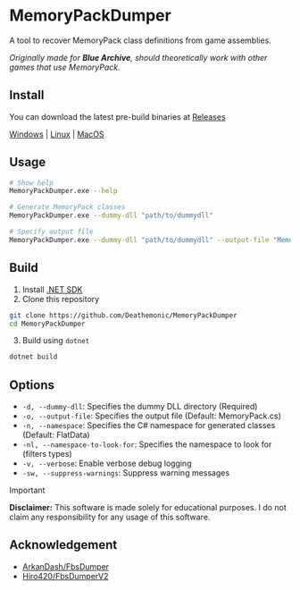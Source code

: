 # MemoryPackDumper

A tool to recover MemoryPack class definitions from game assemblies.

*Originally made for **Blue Archive**, should theoretically work with other games that use MemoryPack.*

## Install

You can download the latest pre-build binaries at [Releases](https://github.com/Deathemonic/MemoryPackDumper/releases)

[Windows](https://github.com/Deathemonic/MemoryPackDumper/releases/latest/download/MemoryPackDumper-win-x64.zip) | [Linux](https://github.com/Deathemonic/MemoryPackDumper/releases/latest/download/MemoryPackDumper-linux-x64.zip) | [MacOS](https://github.com/Deathemonic/MemoryPackDumper/releases/latest/download/MemoryPackDumper-osx-arm64.zip)

## Usage

```bash
# Show help
MemoryPackDumper.exe --help

# Generate MemoryPack classes
MemoryPackDumper.exe --dummy-dll "path/to/dummydll"

# Specify output file
MemoryPackDumper.exe --dummy-dll "path/to/dummydll" --output-file "MemoryPack.cs"
```

## Build

1. Install [.NET SDK](https://dotnet.microsoft.com/en-us/download)
2. Clone this repository

```sh
git clone https://github.com/Deathemonic/MemoryPackDumper
cd MemoryPackDumper
```

3. Build using `dotnet`

```sh
dotnet build
```

## Options

- `-d, --dummy-dll`: Specifies the dummy DLL directory (Required)
- `-o, --output-file`: Specifies the output file (Default: MemoryPack.cs)
- `-n, --namespace`: Specifies the C# namespace for generated classes (Default: FlatData)
- `-nl, --namespace-to-look-for`: Specifies the namespace to look for (filters types)
- `-v, --verbose`: Enable verbose debug logging
- `-sw, --suppress-warnings`: Suppress warning messages

> [!IMPORTANT]  
> **Disclaimer:** This software is made solely for educational purposes. I do not claim any responsibility for any usage
> of this software.

## Acknowledgement

- [ArkanDash/FbsDumper](https://github.com/ArkanDash/FbsDumper)
- [Hiro420/FbsDumperV2](https://github.com/Hiro420/FbsDumperV2)